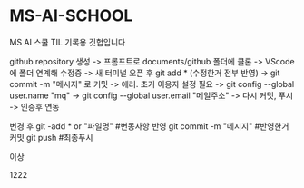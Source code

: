# MS-AI-SCHOOL

MS AI 스쿨 TIL 기록용 깃헙입니다

github repository 생성 -> 프롬프트로 documents/github 폴더에 클론 -> VScode에 폴더 연계해 수정중 -> 새 터미널 오픈 후  git add * (수정한거 전부 반영) -> git commit -m "메시지" 로 커밋 -> 에러. 초기 이용자 설정 필요 -> git config --global user.name "mq" -> git config --global user.email  "메일주소" -> 다시 커밋, 푸시 -> 인증후 연동

변경 후 
git -add * or "파일명" #변동사항 반영
git commit -m "메시지" #반영한거 커밋
git push #최종푸시

이상

1222
